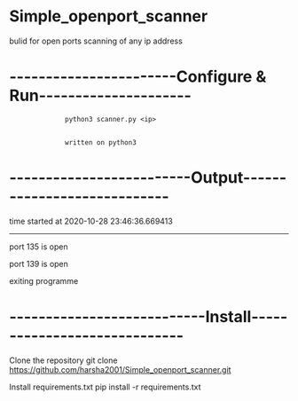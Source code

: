 # Simple_openport_scanner
bulid for open ports scanning of any ip address


# -----------------------Configure & Run---------------------
                  
                  python3 scanner.py <ip>
                  
                  
                  written on python3
                   
# -------------------------Output----------------------------

time started at 2020-10-28 23:46:36.669413
__________________________________________________
port 135 is open

port 139 is open

exiting programme


# ---------------------------Install-----------------------------

Clone the repository git clone https://github.com/harsha2001/Simple_openport_scanner.git


Install requirements.txt pip install -r requirements.txt
